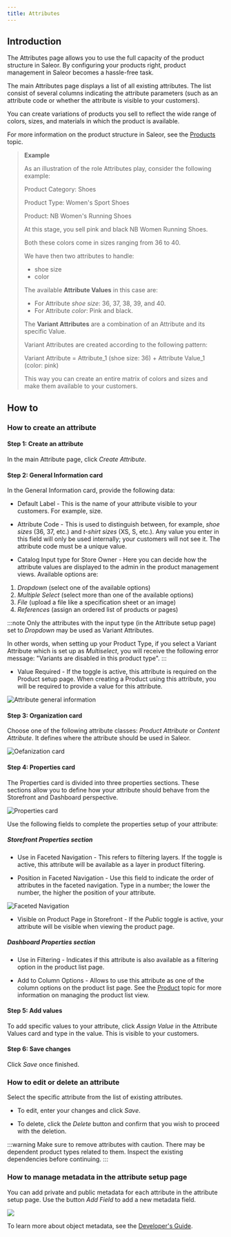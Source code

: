 ```yaml
---
title: Attributes
---
```


## Introduction

The Attributes page allows you to use the full capacity of the product structure in Saleor. By configuring your products right, product management in Saleor becomes a hassle-free task.

The main Attributes page displays a list of all existing attributes. The list consist of several columns indicating the attribute parameters (such as an attribute code or whether the attribute is visible to your customers).

You can create variations of products you sell to reflect the wide range of colors, sizes, and materials in which the product is available.

For more information on the product structure in Saleor, see the [Products](dashboard/catalog/products.md#product-concept-introduction) topic.

> **Example**
>
> As an illustration of the role Attributes play, consider the following example:
>
> Product Category: Shoes
>
> Product Type: Women's Sport Shoes
>
> Product: NB Women's Running Shoes
>
> At this stage, you sell pink and black NB Women Running Shoes.
>
> Both these colors come in sizes ranging from 36 to 40.
>
> We have then two attributes to handle:
>
> - shoe size
> - color
>
> The available **Attribute Values** in this case are:
>
> - For Attribute _shoe size_: 36, 37, 38, 39, and 40.
> - For Attribute _color_: Pink and black.
>
> The **Variant Attributes** are a combination of an Attribute and its specific Value.
>
> Variant Attributes are created according to the following pattern:
>
> Variant Attribute = Attribute_1 (shoe size: 36) + Attribute Value_1 (color: pink)
>
> This way you can create an entire matrix of colors and sizes and make them available to your customers.

## How to

### How to create an attribute

#### Step 1: Create an attribute

In the main Attribute page, click _Create&nbsp;Attribute_.

#### Step 2: General Information card

In the General Information card, provide the following data:

- Default Label - This is the name of your attribute visible to your customers. For example, size.

- Attribute Code - This is used to distinguish between, for example, _shoe sizes_ (36, 37, etc.) and _t-shirt sizes_ (XS, S, etc.). Any value you enter in this field will only be used internally; your customers will not see it. The attribute code must be a unique value.

- Catalog Input type for Store Owner - Here you can decide how the attribute values are displayed to the admin in the product management views. Available options are: 

1. _Dropdown_ (select one of the available options)
2. _Multiple Select_ (select more than one of the available options)
3. _File_ (upload a file like a specification sheet or an image)
4. _References_ (assign an ordered list of products or pages)

:::note
Only the attributes with the input type (in the Attribute setup page) set to _Dropdown_ may be used as Variant Attributes.

In other words, when setting up your Product Type, if you select a Variant Attribute which is set up as _Multiselect_, you will receive the following error message: "Variants are disabled in this product type".
:::

- Value Required - If the toggle is active, this attribute is required on the Product setup page. When creating a Product using this attribute, you will be required to provide a value for this attribute.

![Attribute general information](../screenshots/config-attribute-new-general-info.jpg)

#### Step 3: Organization card
Choose one of the following attribute classes: _Product Attribute_ or _Content Attribute_. It defines where the attribute should be used in Saleor. 

![Oefanization card](../screenshots/config-attribute-new-organization.jpg)

#### Step 4: Properties card

The Properties card is divided into three properties sections. These sections allow you to define how your attribute should behave from the Storefront and Dashboard perspective.

![Properties card](../screenshots/config-attributes-properties.jpg)


Use the following fields to complete the properties setup of your attribute:

##### Storefront Properties section

- Use in Faceted Navigation - This refers to filtering layers. If the toggle is active, this attribute will be available as a layer in product filtering.

- Position in Faceted Navigation - Use this field to indicate the order of attributes in the faceted navigation. Type in a number; the lower the number, the higher the position of your attribute.

![Faceted Navigation](../screenshots/config-attributes-facets.jpg)

- Visible on Product Page in Storefront - If the _Public_ toggle is active, your attribute will be visible when viewing the product page.

##### Dashboard Properties section

- Use in Filtering - Indicates if this attribute is also available as a filtering option in the product list page.

- Add to Column Options - Allows to use this attribute as one of the column options on the product list page. See the [Product](dashboard/catalog/products.md#editing-columns) topic for more information on managing the product list view.

#### Step 5: Add values

To add specific values to your attribute, click _Assign&nbsp;Value_ in the Attribute Values card and type in the value. This is visible to your customers.

#### Step 6: Save changes

Click _Save_ once finished.

### How to edit or delete an attribute

Select the specific attribute from the list of existing attributes.

- To edit, enter your changes and click _Save_.

- To delete, click the _Delete_ button and confirm that you wish to proceed with the deletion.

:::warning
Make sure to remove attributes with caution. There may be dependent product types related to them. Inspect the existing dependencies before continuing.
:::

### How to manage metadata in the attribute setup page

You can add private and public metadata for each attribute in the attribute setup page. Use the button _Add Field_ to add a new metadata field.

![](../screenshots/metadata.jpg)

To learn more about object metadata, see the [Developer's Guide](developer/metadata.mdx).
